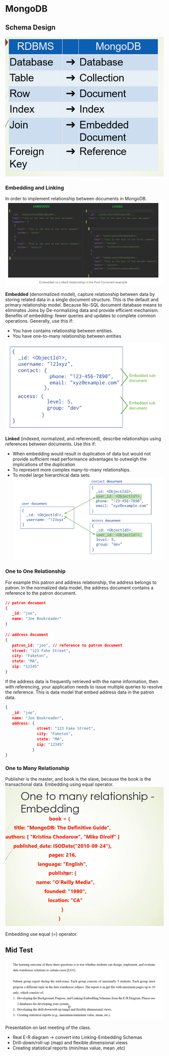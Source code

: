# MongoDB

## Schema Design
![](attachments/Pasted%20image%2020220227153702.png)

### Embedding and Linking
In order to implement relationship between documents in MongoDB.
![](attachments/Pasted%20image%2020220227154704.png)

**Embedded** (denormalized model), capture relationship between data by storing related data in a single document structure. This is the default and primary relationship model. Because No-SQL document database means to eliminates Joins by De-normalizing data and provide efficient mechanism. Benefits of embedding: fewer queries and updates to complete common operations. Generally, use this if:
- You have contains relationship between entities.
- You have one-to-many relationship between entities

![](attachments/Pasted%20image%2020220227185433.png)

**Linked** (indexed, normalized, and referenced), describe relationships using references between documents.  Use this if:
- When embedding would result in duplication of data but would not provide sufficient read performance advantages to outweigh the implications of the duplication
- To represent more complex many-to-many relationships.
- To model large hierarchical data sets.
![](attachments/Pasted%20image%2020220227185631.png)




### One to One Relationship

For example this patron and address relationship, the address belongs to patron. In the normalized data model, the address document contains a reference to the patron document.
```json
// patron document
{
   _id: "joe",
   name: "Joe Bookreader"
}

// address document
{
   patron_id: "joe", // reference to patron document
   street: "123 Fake Street",
   city: "Faketon",
   state: "MA",
   zip: "12345"
}
```

If the address data is frequently retrieved with the name information, then with referencing, your application needs to issue multiple queries to resolve the reference. This is data model that embed address data in the patron data.
```json
{
   _id: "joe",
   name: "Joe Bookreader",
   address: {
              street: "123 Fake Street",
              city: "Faketon",
              state: "MA",
              zip: "12345"
            }
}
```


### One to Many Relationship
Publisher is the master, and book is the slave, because the book is the transactional data. Embedding using equal operator.
![](attachments/Pasted%20image%2020220227153908.png)

Embedding use equal (=) operator.



## Mid Test
![](attachments/Pasted%20image%2020220227152406.png)

Presentation on last meeting of the class.

- Real E-R diagram -> convert into Linking-Embedding Schemas
- Drill-down/roll-up (map) and flexible dimensional views
- Creating statistical reports (min/max value, mean ,etc)

